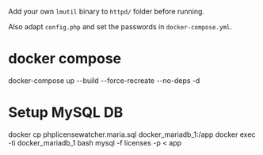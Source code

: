 
Add your own `lmutil` binary to `httpd/` folder before running.

Also adapt `config.php` and set the passwords in `docker-compose.yml`.

# docker compose

docker-compose up --build --force-recreate --no-deps -d


# Setup MySQL DB

docker cp phplicensewatcher.maria.sql docker_mariadb_1:/app
docker exec -ti docker_mariadb_1 bash
mysql -f licenses -p < app

